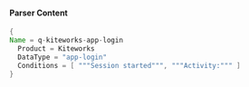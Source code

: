 #### Parser Content
```Java
{
Name = q-kiteworks-app-login
  Product = Kiteworks
  DataType = "app-login"
  Conditions = [ """Session started""", """Activity:""" ]
}
```